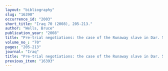 ```yaml
---
layout: "bibliography"
slug: "16390"
occurrence_id: "2003"
short_title: "Iraq 70 (2008), 205-213."
author: "Wells, Bruce"
publication_year: "2008"
title: "Pre-trial negotiations: the case of the Runaway slave in Dar. 53."
volume_no_: "70"
pages: "205-213"
journal: "Iraq"
title: "Pre-trial negotiations: the case of the Runaway slave in Dar. 53."
previous_item: "16393"
---
```


